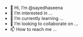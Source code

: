 - 👋 Hi, I’m @sayedhaseena
- 👀 I’m interested in ...
- 🌱 I’m currently learning ...
- 💞️ I’m looking to collaborate on ...
- 📫 How to reach me ...

<!---
sayedhaseena/sayedhaseena is a ✨ special ✨ repository because its `README.md` (this file) appears on your GitHub profile.
You can click the Preview link to take a look at your changes.
--->
